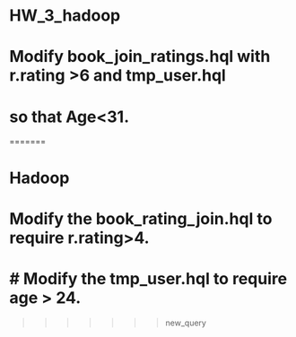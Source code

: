 
#  HW_3_hadoop

# Modify book_join_ratings.hql with r.rating >6 and tmp_user.hql
# so that Age<31.
=======
# Hadoop

# Modify the book_rating_join.hql to require r.rating>4.
# #   Modify the tmp_user.hql to require age > 24.

>>>>>>> new_query

